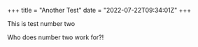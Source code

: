 +++
title = "Another Test"
date = "2022-07-22T09:34:01Z"
+++

This is test number two

Who does number two work for?!